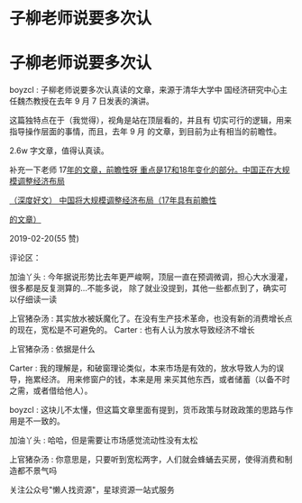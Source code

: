# 子柳老师说要多次认

# 子柳老师说要多次认

boyzcl : 子柳老师说要多次认真读的文章，来源于清华大学中 国经济研究中心主任魏杰教授在去年 9 月 7 日发表的演讲。

这篇独特点在于（我觉得），视角是站在顶层看的，并且有 切实可行的逻辑，用来指导操作层面的事情，而且，去年 9 月 的文章，到目前为止有相当的前瞻性。

2.6w 字文章，值得认真读。

补充一下老师 17[年的文章，前瞻性呀 重点是](https://mp.weixin.qq.com/s/XnlSgjd-iIW4zd0wYgxmbw)[17](https://mp.weixin.qq.com/s/XnlSgjd-iIW4zd0wYgxmbw)[和](https://mp.weixin.qq.com/s/XnlSgjd-iIW4zd0wYgxmbw)[18](https://mp.weixin.qq.com/s/XnlSgjd-iIW4zd0wYgxmbw)[年变化的部分。](https://mp.weixin.qq.com/s/XnlSgjd-iIW4zd0wYgxmbw)[中国正在大规模调整经济布局](https://mp.weixin.qq.com/s/XnlSgjd-iIW4zd0wYgxmbw)

[（深度好文） 中国将大规模调整经济布局（](https://mp.weixin.qq.com/s/BRhCVmegG5ztirW20HY43g)[17](https://mp.weixin.qq.com/s/BRhCVmegG5ztirW20HY43g)[年具有前瞻性](https://mp.weixin.qq.com/s/BRhCVmegG5ztirW20HY43g)

[的文章）](https://mp.weixin.qq.com/s/BRhCVmegG5ztirW20HY43g)

2019-02-20(55 赞)

评论区：

加油丫头 : 今年据说形势比去年更严峻啊，顶层一直在预调微调，担心大水漫灌，很多都是反复测算的…不能多说， 除了就业没提到，其他一些都点到了，确实可以仔细读一读

上官猪杂汤 : 其实放水被妖魔化了。在没有生产技术革命，也没有新的消费增长点的现在，宽松是不可避免的。 Carter : 也有人认为放水导致经济不增长

上官猪杂汤 : 依据是什么

Carter : 我的理解是，和破窗理论类似，本来市场是有效的，放水导致人为的误导，拖累经济。 用来修窗户的钱，本来是用 来买其他东西，或者储蓄（以备不时之需，或者借给他人）。

boyzcl : 这块儿不太懂，但这篇文章里面有提到，货币政策与财政政策的思路与作用是不一致的。

加油丫头 : 哈哈，但是需要让市场感觉流动性没有太松

上官猪杂汤 : 你意思是，只要听到宽松两字，人们就会蜂蛹去买房，使得消费和制造都不景气吗

关注公众号"懒人找资源"，星球资源一站式服务
